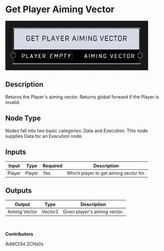 # Get Player Aiming Vector
![](../../../.gitbook/assets/get-player-aiming-vector.png)
## Description
Returns the Player's aiming vector. Returns global forward if the Player is invalid.

## Node Type
Nodes fall into two basic categories: Data and Execution. This node supplies Data for an Execution node.

## Inputs
| Input | Type | Required | Description |
|------------------|------------------|----------|--------------------------------------------------------------|
| Player | Player | Yes | Which player to get aiming vector for. |

## Outputs
| Output | Type | Description |
|------------------|------------------|--------------------------------------------------------------|
| Aiming Vector | Vector3 | Given player's aiming vector. |

\
\
**Contributors**

AddiCt3d 2CHa0s